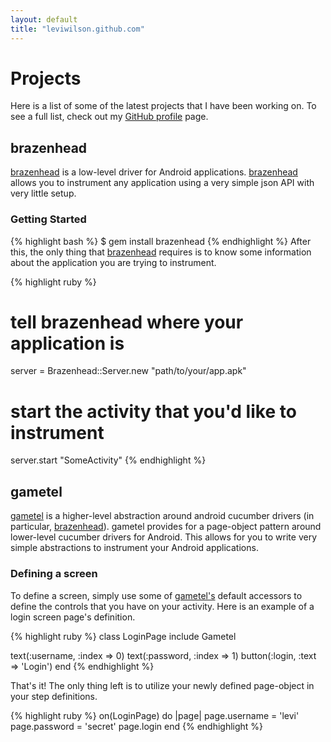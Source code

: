 ```yaml
---
layout: default
title: "leviwilson.github.com"
---
```

# Projects
Here is a list of some of the latest projects that I have been working on.  To see a full list, check out my [GitHub profile](http://github.com/leviwilson) page.

## brazenhead
[brazenhead](https://github.com/leandog/brazenhead) is a low-level driver for Android applications.  [brazenhead](https://github.com/leandog/brazenhead) allows you to instrument any application using a very simple json API with very little setup.

### Getting Started

{% highlight bash %}
$ gem install brazenhead
{% endhighlight %}
After this, the only thing that [brazenhead](https://github.com/leandog/brazenhead) requires is to know some information about the application you are trying to instrument.

{% highlight ruby %}
# tell brazenhead where your application is
server = Brazenhead::Server.new "path/to/your/app.apk"

# start the activity that you'd like to instrument
server.start "SomeActivity"
{% endhighlight %}

## gametel
[gametel](https://github.com/leandog/gametel) is a higher-level abstraction around android cucumber drivers (in particular, [brazenhead](https://github.com/leandog/brazenhead)).  gametel provides for a page-object pattern around lower-level cucumber drivers for Android.  This allows for you to write very simple abstractions to instrument your Android applications.

### Defining a screen
To define a screen, simply use some of [gametel's](https://github.com/leandog/gametel) default accessors to define the controls that you have on your activity.  Here is an example of a login screen page's definition.

{% highlight ruby %}
class LoginPage
  include Gametel

  text(:username, :index => 0)
  text(:password, :index => 1)
  button(:login, :text => 'Login')
end
{% endhighlight %}

That's it!  The only thing left is to utilize your newly defined page-object in your step definitions.

{% highlight ruby %}
on(LoginPage) do |page|
  page.username = 'levi'
  page.password = 'secret'
  page.login
end
{% endhighlight %}
